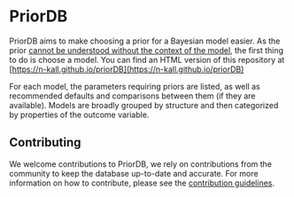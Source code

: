 # PriorDB

PriorDB aims to make choosing a prior for a Bayesian model easier. As the prior [cannot be understood without the context of the model](https://www.mdpi.com/1099-4300/19/10/555), the first thing to do is choose a model. You can find an HTML version of this repository at [https://n-kall.github.io/priorDB](https://n-kall.github.io/priorDB)

For each model, the parameters requiring priors are listed, as well as recommended defaults and comparisons between them (if they are available). Models are broadly grouped by structure and then categorized by properties of the outcome variable.


## Contributing

We welcome contributions to PriorDB, we rely on contributions from the community to keep the database up-to-date and accurate. For more information on how to contribute, please see the [contribution guidelines](https://github.com/n-kall/priorDB/blob/main/CONTRIBUTING.md).
